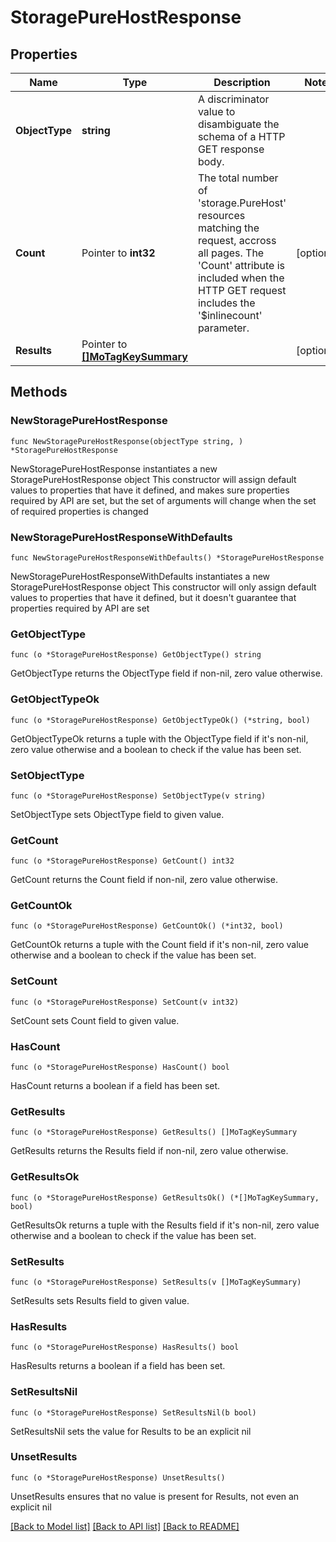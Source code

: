 # StoragePureHostResponse

## Properties

Name | Type | Description | Notes
------------ | ------------- | ------------- | -------------
**ObjectType** | **string** | A discriminator value to disambiguate the schema of a HTTP GET response body. | 
**Count** | Pointer to **int32** | The total number of &#39;storage.PureHost&#39; resources matching the request, accross all pages. The &#39;Count&#39; attribute is included when the HTTP GET request includes the &#39;$inlinecount&#39; parameter. | [optional] 
**Results** | Pointer to [**[]MoTagKeySummary**](MoTagKeySummary.md) |  | [optional] 

## Methods

### NewStoragePureHostResponse

`func NewStoragePureHostResponse(objectType string, ) *StoragePureHostResponse`

NewStoragePureHostResponse instantiates a new StoragePureHostResponse object
This constructor will assign default values to properties that have it defined,
and makes sure properties required by API are set, but the set of arguments
will change when the set of required properties is changed

### NewStoragePureHostResponseWithDefaults

`func NewStoragePureHostResponseWithDefaults() *StoragePureHostResponse`

NewStoragePureHostResponseWithDefaults instantiates a new StoragePureHostResponse object
This constructor will only assign default values to properties that have it defined,
but it doesn't guarantee that properties required by API are set

### GetObjectType

`func (o *StoragePureHostResponse) GetObjectType() string`

GetObjectType returns the ObjectType field if non-nil, zero value otherwise.

### GetObjectTypeOk

`func (o *StoragePureHostResponse) GetObjectTypeOk() (*string, bool)`

GetObjectTypeOk returns a tuple with the ObjectType field if it's non-nil, zero value otherwise
and a boolean to check if the value has been set.

### SetObjectType

`func (o *StoragePureHostResponse) SetObjectType(v string)`

SetObjectType sets ObjectType field to given value.


### GetCount

`func (o *StoragePureHostResponse) GetCount() int32`

GetCount returns the Count field if non-nil, zero value otherwise.

### GetCountOk

`func (o *StoragePureHostResponse) GetCountOk() (*int32, bool)`

GetCountOk returns a tuple with the Count field if it's non-nil, zero value otherwise
and a boolean to check if the value has been set.

### SetCount

`func (o *StoragePureHostResponse) SetCount(v int32)`

SetCount sets Count field to given value.

### HasCount

`func (o *StoragePureHostResponse) HasCount() bool`

HasCount returns a boolean if a field has been set.

### GetResults

`func (o *StoragePureHostResponse) GetResults() []MoTagKeySummary`

GetResults returns the Results field if non-nil, zero value otherwise.

### GetResultsOk

`func (o *StoragePureHostResponse) GetResultsOk() (*[]MoTagKeySummary, bool)`

GetResultsOk returns a tuple with the Results field if it's non-nil, zero value otherwise
and a boolean to check if the value has been set.

### SetResults

`func (o *StoragePureHostResponse) SetResults(v []MoTagKeySummary)`

SetResults sets Results field to given value.

### HasResults

`func (o *StoragePureHostResponse) HasResults() bool`

HasResults returns a boolean if a field has been set.

### SetResultsNil

`func (o *StoragePureHostResponse) SetResultsNil(b bool)`

 SetResultsNil sets the value for Results to be an explicit nil

### UnsetResults
`func (o *StoragePureHostResponse) UnsetResults()`

UnsetResults ensures that no value is present for Results, not even an explicit nil

[[Back to Model list]](../README.md#documentation-for-models) [[Back to API list]](../README.md#documentation-for-api-endpoints) [[Back to README]](../README.md)


